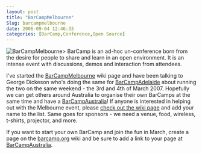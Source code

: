 ```yaml
---
layout: post
title: "BarCampMelbourne"
Slug: barcampmelbourne
date: 2006-09-04 12:46:33
categories: [BarCamp,Conference,Open Source]
---
```

![BarCampMelbourne](https://bendechrai.com/wp-content/uploads/2006/09/barcamp_melbourne_400_100.png)> <span class="WikiLink">BarCamp</span> is an ad-hoc un-conference born from the desire for people to share and learn in an open environment. It is an intense event with discussions, demos and interaction from attendees.

I've started the [BarCampMelbourne](http://barcamp.org/BarCampMelbourne) wiki page and have been talking to George Dickeson who's doing the same for [BarCampAdelaide](http://barcamp.org/BarCampAdelaide) about running the two on the same weekend - the 3rd and 4th of March 2007. Hopefully we can get others around Australia to organise their own BarCamps at the same time and have a [BarCampAustralia](http://barcamp.org/BarCampAustralia)! If anyone is interested in helping out with the Melbourne event, please [check out the wiki page](http://barcamp.org/BarCampMelbourne) and add your name to the list. Same goes for sponsors - we need a venue, food, wireless, t-shirts, projector, and more.

If you want to start your own BarCamp and join the fun in March, create a page on the [barcamp.org](http://barcamp.org/) wiki and be sure to add a link to your page at [BarCampAustralia](http://barcamp.org/BarCampAustralia).
